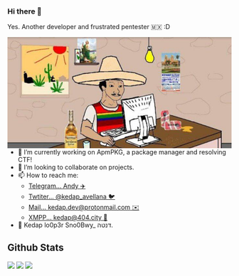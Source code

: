 ### Hi there 👋
Yes. Another developer and frustrated pentester 🇲🇽 :D

<img align="left" src="https://raw.githubusercontent.com/Kedap/Kedap/master/img/me.jpg" alt="me" height="250">

- 🔭 I’m currently working on ApmPKG, a package manager and resolving CTF!
- 👯 I’m looking to collaborate on projects.
- 📫 How to reach me: 
  - [Telegram... Andy ✈️](https://t.me/Kedap_Develop)
  - [Twtiter... @kedap_avellana 🐦](https://twitter.com/kedap_avellana)
  - [Mail... kedap.dev@protonmail.com ✉️](mail:dxhqezk@hi2.in)
  - [XMPP... kedap@404.city 💬](xmpp:kedap@404.city)
- 👤 Kedap lo0p3r Sno0Bwy_ דנטה.

## Github Stats

<img align="center" src="https://github-readme-stats.vercel.app/api/top-langs/?username=kedap&theme=gruvbox" />
<img align="center" src="https://github-readme-stats.vercel.app/api/?username=kedap&theme=gruvbox" />
<img align="center" src="https://github-readme-stats.vercel.app/api/pin/?username=kedap&theme=gruvbox&repo=apmpkg" />
